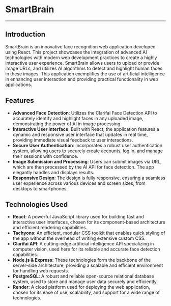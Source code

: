<h1>SmartBrain</h1>
<hr>

<h2>Introduction</h2>
<p>SmartBrain is an innovative face recognition web application developed using React. This project showcases the integration of advanced AI technologies with modern web development practices to create a highly interactive user experience. SmartBrain allows users to upload or provide image URLs, and utilizes AI algorithms to detect and highlight human faces in these images. This application exemplifies the use of artificial intelligence in enhancing user interaction and providing practical functionality in web applications.</p>

<h2>Features</h2>
<ul>
  <li><strong>Advanced Face Detection</strong>: Utilizes the Clarifai Face Detection API to accurately identify and highlight faces in any uploaded image, demonstrating the power of AI in image processing.</li>
  <li><strong>Interactive User Interface</strong>: Built with React, the application features a dynamic and responsive user interface that updates in real time, providing immediate visual feedback to user interactions.</li>
  <li><strong>Secure User Authentication</strong>: Incorporates a robust user authentication system, allowing users to securely create accounts, log in, and manage their sessions with confidence.</li>
  <li><strong>Image Submission and Processing</strong>: Users can submit images via URL, which are then processed by the AI API for face detection. The app elegantly handles and displays results.</li>
  <li><strong>Responsive Design</strong>: The design is fully responsive, ensuring a seamless user experience across various devices and screen sizes, from desktops to smartphones.</li>
</ul>

<h2>Technologies Used</h2>
<ul>
  <li><strong>React</strong>: A powerful JavaScript library used for building fast and interactive user interfaces, chosen for its component-based architecture and efficient rendering capabilities.</li>
  <li><strong>Tachyons</strong>: An efficient, modular CSS toolkit that enables quick styling of the app without the overhead of writing extensive custom CSS.</li>
  <li><strong>Clarifai API</strong>: A cutting-edge artificial intelligence API specializing in computer vision, used here for its reliable and accurate face detection capabilities.</li>
  <li><strong>Node.js & Express</strong>: These technologies form the backbone of the server-side architecture, providing a scalable and efficient environment for handling web requests.</li>
  <li><strong>PostgreSQL</strong>: A robust and reliable open-source relational database system, used to store and manage user data securely and efficiently.</li>
  <li><strong>Render</strong>: A cloud platform used for deploying the web application, chosen for its ease of use, scalability, and support for a wide range of technologies.</li>
</ul>

